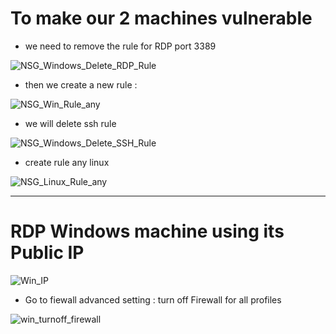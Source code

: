 
# To make our 2 machines vulnerable 

- we need to remove the rule for RDP port 3389

![NSG_Windows_Delete_RDP_Rule](https://github.com/AliChoukatli/Azure-Honeynet-SOC-Lab/blob/main/Screenshots/NSG_Windows_Delete_RDP_Rule.png)

- then we create a new rule :

![NSG_Win_Rule_any](https://github.com/AliChoukatli/Azure-Honeynet-SOC-Lab/blob/main/Screenshots/NSG_Win_Rule_any.png)

- we will delete ssh rule

![NSG_Windows_Delete_SSH_Rule](https://github.com/AliChoukatli/Azure-Honeynet-SOC-Lab/blob/main/Screenshots/NSG_Windows_Delete_SSH_Rule.png)

- create rule any linux 

![NSG_Linux_Rule_any](https://github.com/AliChoukatli/Azure-Honeynet-SOC-Lab/blob/main/Screenshots/NSG_linux_Rule_any.png)

---

# RDP Windows machine using its Public IP

![Win_IP](https://github.com/AliChoukatli/Azure-Honeynet-SOC-Lab/blob/main/Screenshots/win_ip.png)

- Go to fiewall advanced setting : turn off Firewall for all profiles 

![win_turnoff_firewall](https://github.com/AliChoukatli/Azure-Honeynet-SOC-Lab/blob/main/Screenshots/win_turnoff_firewall.png)
